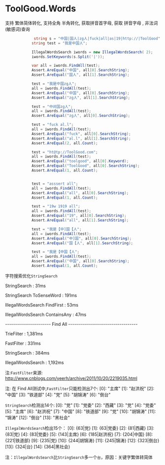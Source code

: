 ToolGood.Words
====


支持 繁体简体转化, 支持全角 半角转化, 获取拼音首字母, 获取 拼音字母 , 非法词(敏感词)查询

``` csharp
             string s = "中国|国人|zg人|fuck|all|as|19|http://|ToolGood";
            string test = "我是中国人";

            IllegalWordsSearch iwords = new IllegalWordsSearch( 2);
            iwords.SetKeywords(s.Split('|'));

            var all = iwords.FindAll(test);
            Assert.AreEqual("中国", all[0].SearchString);
            Assert.AreEqual("国人", all[1].SearchString);

            test = "我是中国zg人";
            all = iwords.FindAll(test);
            Assert.AreEqual("中国", all[0].SearchString);
            Assert.AreEqual("zg人", all[1].SearchString);

            test = "中间国zg人";
            all = iwords.FindAll(test);
            Assert.AreEqual("zg人", all[0].SearchString);

            test = "fuck al.l";
            all = iwords.FindAll(test);
            Assert.AreEqual("fuck", all[0].SearchString);
            Assert.AreEqual("al.l", all[1].SearchString);
            Assert.AreEqual(2, all.Count);

            test = "ht@tp://ToolGood.com";
            all = iwords.FindAll(test);
            Assert.AreEqual("toolgood", all[0].Keyword);
            Assert.AreEqual("ToolGood", all[0].SearchString);
            Assert.AreEqual(1, all.Count);


            test = "asssert all";
            all = iwords.FindAll(test);
            Assert.AreEqual("all", all[0].SearchString);
            Assert.AreEqual(1, all.Count);

            test = "19w 1919 all";
            all = iwords.FindAll(test);
            Assert.AreEqual("19", all[0].SearchString);
            Assert.AreEqual("all", all[1].SearchString);

            test = "我是【中]国【人";
            all = iwords.FindAll(test);
            Assert.AreEqual("中]国", all[0].SearchString);
            Assert.AreEqual("国【人", all[1].SearchString);

            test = "我是【中国【人";
            all = iwords.FindAll(test);
            Assert.AreEqual("中国", all[0].SearchString);
            Assert.AreEqual(1, all.Count);
```

字符搜索优化`StringSearch`

StringSearch   : 31ms

StringSearch  ToSenseWord : 191ms

IllegalWordsSearch FindFirst   : 53ms

IllegalWordsSearch ContainsAny   : 47ms

----------------------- Find All -----------------------------------

TrieFilter : 1,381ms

FastFilter : 331ms

StringSearch   : 384ms

IllegalWordsSearch  : 1,192ms




注:`FastFilter`来源: http://www.cnblogs.com/yeerh/archive/2011/10/20/2219035.html

注: 在 Find All测试中,`FastFilter`只能检测出7个:
    [0]: "主席"
    [1]: "赵洪祝"
    [2]: "中国"
    [3]: "铁道部"
    [4]: "党"
    [5]: "胡锦涛"
    [6]: "倒台"

`StringSearch`检测出14个:
    [0]: "党"
    [1]: "党委"
    [2]: "西藏"
    [3]: "党"
    [4]: "党委"
    [5]: "主席"
    [6]: "赵洪祝"
    [7]: "中国"
    [8]: "铁道部"
    [9]: "党"
    [10]: "胡锦涛"
    [11]: "锦涛"
    [12]: "倒台"
    [13]: "黑社会"

`IllegalWordsSearch`检出15个：
    [0]: {63|党}
    [1]: {63|党委}
    [2]: {81|西藏}
    [3]: {83|党}
    [4]: {83|党委}
    [5]: {143|主席}
    [6]: {185|赵洪祝}
    [7]: {204|中国}
    [8]: {221|铁道部}
    [9]: {235|党}
    [10]: {244|胡锦涛}
    [11]: {245|锦涛}
    [12]: {323|倒台}
    [13]: {324|台}
    [14]: {364|黑社会}

注：`IllegalWordsSearch`比`StringSearch`多一个`台`，原因：关键字繁体转简体
